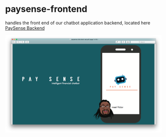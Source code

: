 # paysense-frontend
handles the front end of our chatbot application backend, located here
[PaySense Backend](https://github.com/theo4u/paysense-backend)

![alt tag](Screen%20Shot%202017-03-26%20at%209.38.45%20PM.png)
